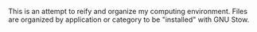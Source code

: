 This is an attempt to reify and organize my computing environment.
Files are organized by application or category to be "installed" with GNU Stow.
